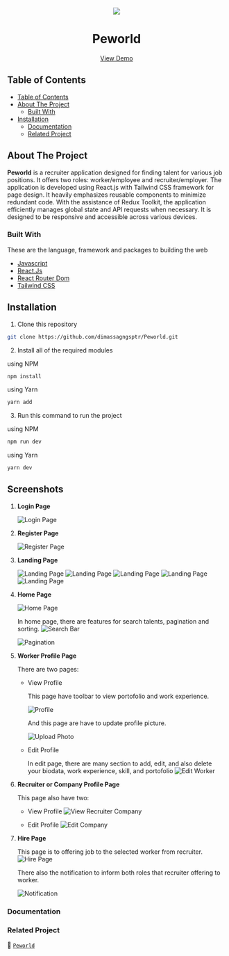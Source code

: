 <br />
  <div align="center">
    <img src="./src/assets/images/landing-page/main-logo.png"/>
  <br />
  <h1>Peworld</h1>
    <a href="https://dimas-peworld.vercel.app/" target="_blank">View Demo</a>
  </div>

## Table of Contents

- [Table of Contents](#table-of-contents)
- [About The Project](#about-the-project)
  - [Built With](#built-with)
- [Installation](#installation)
  - [Documentation](#documentation)
  - [Related Project](#related-project)

## About The Project

**Peworld** is a recruiter application designed for finding talent for various job positions. It offers two roles: worker/employee and recruiter/employer. The application is developed using React.js with Tailwind CSS framework for page design. It heavily emphasizes reusable components to minimize redundant code. With the assistance of Redux Toolkit, the application efficiently manages global state and API requests when necessary. It is designed to be responsive and accessible across various devices.

### Built With

These are the language, framework and packages to building the web

- [Javascript](https://nodejs.org/en)
- [React.Js](https://react.dev/)
- [React Router Dom](https://reactrouter.com/en/main)
- [Tailwind CSS](https://tailwindcss.com/)

## Installation

1. Clone this repository

```sh
git clone https://github.com/dimassagngsptr/Peworld.git
```

2. Install all of the required modules

using NPM

```sh
npm install
```

using Yarn

```sh
yarn add
```

3. Run this command to run the project

using NPM

```sh
npm run dev
```

using Yarn

```sh
yarn dev
```

## Screenshots

1.  **Login Page**

    ![Login Page](./public/screenshoot/login-page.png)

2.  **Register Page**

    ![Register Page](./public/screenshoot/register-page.png)

3.  **Landing Page**

    ![Landing Page](./public/screenshoot/landing-page.png)
    ![Landing Page](./public/screenshoot/landing-page-2.png)
    ![Landing Page](./public/screenshoot/landing-page-3.png)
    ![Landing Page](./public/screenshoot/testimoni.png)
    ![Landing Page](./public/screenshoot/footer.png)

4.  **Home Page**

    ![Home Page](./public/screenshoot/home-page.png)

    In home page, there are features for search talents, pagination and sorting.
    ![Search Bar](./public/screenshoot/search-page.png)

    ![Pagination](./public/screenshoot/pagination.png)

5.  **Worker Profile Page**

    There are two pages:

    - View Profile

      This page have toolbar to view portofolio and work experience.

      ![Profile](./public/screenshoot/profile-worker.png)

      And this page are have to update profile picture.

      ![Upload Photo](./public/screenshoot/update-photo-worker.png)


    - Edit Profile

      In edit page, there are many section to add, edit, and also delete your biodata, work experience, skill, and portofolio
      ![Edit Worker](./public/screenshoot/edit-profile-worker.png)

6.  **Recruiter or Company Profile Page**

    This page also have two:

    - View Profile
      ![View Recruiter Company](./public/screenshoot/profile-recruiter.png)

    - Edit Profile
      ![Edit Company](./public/screenshoot/update-profile-recruiter.png)

7.  **Hire Page**

    This page is to offering job to the selected worker from recruiter.
    ![Hire Page](./public/screenshoot/hire-page.png)

    There also the notification to inform both roles that recruiter offering to worker.

    ![Notification](./public/screenshoot/Notification-After-Hire-Worker.png)

### Documentation


### Related Project

:rocket: [`Peworld`](https://github.com/dimassagngsptr/Peworld)
